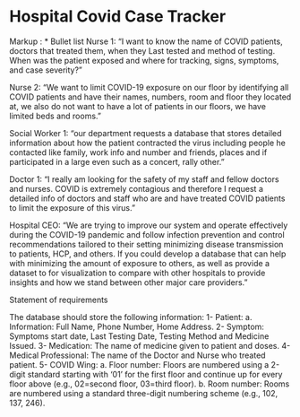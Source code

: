 # Hospital Covid Case Tracker

 Markup : * Bullet list Nurse 1: “I want to know the name of COVID patients, doctors that treated them, when they Last tested and method of testing. When was the patient exposed and where for tracking, signs, symptoms, and case severity?”

Nurse 2: “We want to limit COVID-19 exposure on our floor by identifying all COVID patients and have their names, numbers, room and floor they located at, we also do not want to have a lot of patients in our floors, we have limited beds and rooms.”

Social Worker 1: “our department requests a database that stores detailed information about how the patient contracted the virus including people he contacted like family, work info and number and friends, places and if participated in a large even such as a concert, rally other.” 

Doctor 1: “I really am looking for the safety of my staff and fellow doctors and nurses. COVID is extremely contagious and therefore I request a detailed info of doctors and staff who are and have treated COVID patients to limit the exposure of this virus.”

Hospital CEO: “We are trying to improve our system and operate effectively during the COVID-19 pandemic and follow infection prevention and control recommendations tailored to their setting minimizing disease transmission to patients, HCP, and others. If you could develop a database that can help with minimizing the amount of exposure to others, as well as provide a dataset to for visualization to compare with other hospitals to provide insights and how we stand between other major care providers.”




Statement of requirements

The database should store the following information:
1-	Patient: 
a.	Information: Full Name, Phone Number, Home Address. 
2-	Symptom: Symptoms start date, Last Testing Date, Testing Method and Medicine Issued.
3-	Medication: The name of medicine given to patient and doses. 
4-	Medical Professional: The name of the Doctor and Nurse who treated patient.
5-	COVID Wing:
a.	Floor number: Floors are numbered using a 2-digit standard starting with ‘01’ for the first floor and continue up for every floor above (e.g., 02=second floor, 03=third floor).
b.	Room number: Rooms are numbered using a standard three-digit numbering scheme (e.g., 102, 137, 246).

